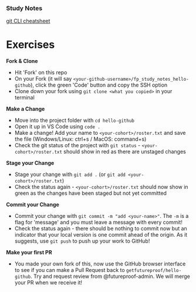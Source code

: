 ### Study Notes
[git CLI cheatsheet](https://github.com/getfutureproof/fp_guides_wiki/wiki/git-CLI-Cheatsheet)

# Exercises
**Fork & Clone**
- Hit 'Fork' on this repo
- On your Fork (it will say `<your-github-username>/fp_study_notes_hello-github`), click the green 'Code' button and copy the SSH option
- Clone down your fork using `git clone <what you copied>` in your terminal
  
**Make a Change**
- Move into the project folder with `cd hello-github`
- Open it up in VS Code using `code .`
- Make a change! Add your name to `<your-cohort>/roster.txt` and save the file (Windows/Linux: <key>ctrl</key>+<key>s</key> / MacOS: <key>command</key>+<key>s</key>)
- Check the git status of the project with `git status` - `<your-cohort>/roster.txt` should show in red as there are unstaged changes

**Stage your Change**
- Stage your change with `git add .` (or `git add <your-cohort>/roster.txt`)
- Check the status again - `<your-cohort>/roster.txt` should now show in green as the changes have been staged but not yet committed
  
**Commit your Change**
- Commit your change with `git commit -m "add <your-name>"`. The `-m` is a flag for 'message' and you must leave a message with every commit!
- Check the status again - there should be nothing to commit now but an indicator that your local version is one commit ahead of the origin. As it suggests, use `git push` to push up your work to GitHub!

**Make your first PR**
- You made your own fork of this, now use the GitHub browser interface to see if you can make a Pull Request back to `getfutureproof/hello-github`. Try and request review from @futureproof-admin. We will merge your PR when we receive it!
